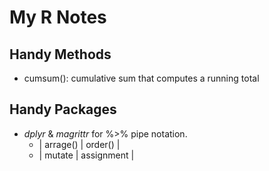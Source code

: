 # My R Notes

## Handy Methods
- cumsum(): cumulative sum that computes a running total


## Handy Packages
- <i>dplyr</i> & <i>magrittr</i> for %>% pipe notation.
  - | arrage() | order() |
  - | mutate | assignment |
